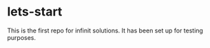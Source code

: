# lets-start
This is the first repo for infinit solutions. It has been set up for testing purposes.
